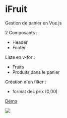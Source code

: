 # iFruit

Gestion de panier en Vue.js

2 Composants : 
* Header
* Footer

Liste en v-for : 
* Fruits
* Produits dans le panier

Création d'un filter : 
* format des prix (0,00)

<a href="http://mangooste.fr/ifruit">Démo</a>

<img src="http://mangooste.fr/assets/images/ifruit.png" />
